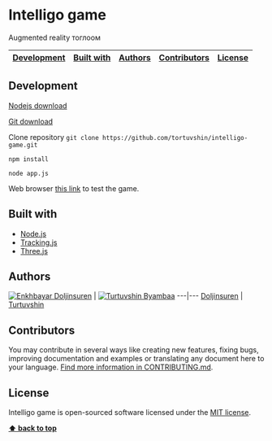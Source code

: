 # Intelligo game

Augmented reality тоглоом

| [Development][] | [Built with][] | [Authors][] | [Contributors][] | [License][] |
|---|---|---|---|---|

## Development

[Nodejs download](https://nodejs.org/en/download/)

[Git download](https://git-scm.com/download/win)

Clone repository `git clone https://github.com/tortuvshin/intelligo-game.git`

`npm install`

`node app.js` 

Web browser [this link](http://localhost:5000) to test the game.

## Built with

* [Node.js](https://nodejs.org/en/download/)
* [Tracking.js](https://trackingjs.com/) 
* [Three.js](https://threejs.org/)

## Authors

[![Enkhbayar Doljinsuren](https://avatars1.githubusercontent.com/u/23227403?s=80)](https://github.com/doljko) | 
[![Turtuvshin Byambaa](https://avatars0.githubusercontent.com/u/12738721?s=80)](https://github.com/tortuvshin)
---|---
[Doljinsuren](https://github.com/doljko) | [Turtuvshin](https://github.com/tortuvshin) 

## Contributors

You may contribute in several ways like creating new features, fixing bugs, improving documentation and examples
or translating any document here to your language. [Find more information in CONTRIBUTING.md](CONTRIBUTING.md).

## License

Intelligo game is open-sourced software licensed under the [MIT license](LICENSE.md).

**[⬆ back to top](#intelligo-game)**

[Development]:#development
[Built with]:#built-with
[Authors]:#authors
[Contributors]:#contributors
[License]:#license
